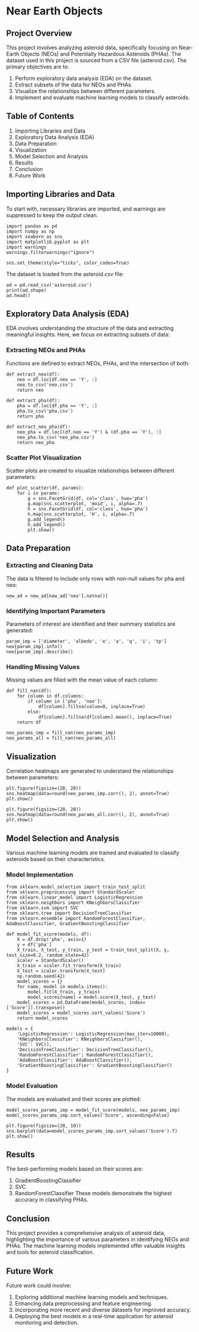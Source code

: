 # **Near Earth Objects**
## **Project Overview**
This project involves analyzing asteroid data, specifically focusing on Near-Earth Objects (NEOs) and Potentially Hazardous Asteroids (PHAs). The dataset used in this project is sourced from a CSV file (asteroid.csv). The primary objectives are to:
1. Perform exploratory data analysis (EDA) on the dataset.
2. Extract subsets of the data for NEOs and PHAs.
3. Visualize the relationships between different parameters.
4. Implement and evaluate machine learning models to classify asteroids.

## **Table of Contents**
1. Importing Libraries and Data
2. Exploratory Data Analysis (EDA)
3. Data Preparation
4. Visualization
5. Model Selection and Analysis
6. Results
7. Conclusion
8. Future Work

## Importing Libraries and Data
To start with, necessary libraries are imported, and warnings are suppressed to keep the output clean.
```
import pandas as pd
import numpy as np
import seaborn as sns
import matplotlib.pyplot as plt
import warnings
warnings.filterwarnings("ignore")

sns.set_theme(style="ticks", color_codes=True)
```

The dataset is loaded from the asteroid.csv file:
```
ad = pd.read_csv('asteroid.csv')
print(ad.shape)
ad.head()
```


## Exploratory Data Analysis (EDA)
EDA involves understanding the structure of the data and extracting meaningful insights. Here, we focus on extracting subsets of data:

### Extracting NEOs and PHAs
Functions are defined to extract NEOs, PHAs, and the intersection of both:
```
def extract_neo(df):
    neo = df.loc[df.neo == 'Y', :]
    neo.to_csv('neo.csv')
    return neo

def extract_pha(df):
    pha = df.loc[df.pha == 'Y', :]
    pha.to_csv('pha.csv')
    return pha

def extract_neo_pha(df):
    neo_pha = df.loc[(df.neo == 'Y') & (df.pha == 'Y'), :]
    neo_pha.to_csv('neo_pha.csv')
    return neo_pha
```

### Scatter Plot Visualization
Scatter plots are created to visualize relationships between different parameters:
```
def plot_scatter(df, params):
    for i in params:
        g = sns.FacetGrid(df, col='class', hue='pha')
        g.map(sns.scatterplot, 'moid', i, alpha=.7)
        h = sns.FacetGrid(df, col='class', hue='pha')
        h.map(sns.scatterplot, 'H', i, alpha=.7)
        g.add_legend()
        h.add_legend()
        plt.show()
```


## Data Preparation
### Extracting and Cleaning Data
The data is filtered to include only rows with non-null values for pha and neo:
```new_ad = ad[ad['pha'].notna()]
new_ad = new_ad[new_ad['neo'].notna()]
```

### Identifying Important Parameters
Parameters of interest are identified and their summary statistics are generated:
```
param_imp = ['diameter', 'albedo', 'e', 'a', 'q', 'i', 'tp']
neo[param_imp].info()
neo[param_imp].describe()
```

### Handling Missing Values
Missing values are filled with the mean value of each column:
```
def fill_nan(df):
    for column in df.columns:
        if column in ['pha', 'neo']:
            df[column].fillna(value=0, inplace=True)
        else:
            df[column].fillna(df[column].mean(), inplace=True)
    return df

neo_params_imp = fill_nan(neo_params_imp)
neo_params_all = fill_nan(neo_params_all)
```


## Visualization
Correlation heatmaps are generated to understand the relationships between parameters:
```
plt.figure(figsize=(20, 20))
sns.heatmap(data=round(neo_params_imp.corr(), 2), annot=True)
plt.show()

plt.figure(figsize=(20, 20))
sns.heatmap(data=round(neo_params_all.corr(), 2), annot=True)
plt.show()
```


## Model Selection and Analysis
Various machine learning models are trained and evaluated to classify asteroids based on their characteristics.
### Model Implementation
```
from sklearn.model_selection import train_test_split
from sklearn.preprocessing import StandardScaler
from sklearn.linear_model import LogisticRegression
from sklearn.neighbors import KNeighborsClassifier
from sklearn.svm import SVC
from sklearn.tree import DecisionTreeClassifier
from sklearn.ensemble import RandomForestClassifier, AdaBoostClassifier, GradientBoostingClassifier

def model_fit_score(models, df):
    X = df.drop('pha', axis=1)
    y = df['pha']
    X_train, X_test, y_train, y_test = train_test_split(X, y, test_size=0.2, random_state=42)
    scaler = StandardScaler()
    X_train = scaler.fit_transform(X_train)
    X_test = scaler.transform(X_test)
    np.random.seed(42)
    model_scores = {}
    for name, model in models.items():
        model.fit(X_train, y_train)
        model_scores[name] = model.score(X_test, y_test)
    model_scores = pd.DataFrame(model_scores, index=['Score']).transpose()
    model_scores = model_scores.sort_values('Score')
    return model_scores

models = {
    'LogisticRegression': LogisticRegression(max_iter=10000),
    'KNeighborsClassifier': KNeighborsClassifier(),
    'SVC': SVC(),
    'DecisionTreeClassifier': DecisionTreeClassifier(),
    'RandomForestClassifier': RandomForestClassifier(),
    'AdaBoostClassifier': AdaBoostClassifier(),
    'GradientBoostingClassifier': GradientBoostingClassifier()
}
```

### Model Evaluation
The models are evaluated and their scores are plotted:
```
model_scores_params_imp = model_fit_score(models, neo_params_imp)
model_scores_params_imp.sort_values('Score', ascending=False)

plt.figure(figsize=(20, 10))
sns.barplot(data=model_scores_params_imp.sort_values('Score').T)
plt.show()
```


## Results
The best-performing models based on their scores are:
1. GradientBoostingClassifier
2. SVC
3. RandomForestClassifier
These models demonstrate the highest accuracy in classifying PHAs.


## Conclusion
This project provides a comprehensive analysis of asteroid data, highlighting the importance of various parameters in identifying NEOs and PHAs. The machine learning models implemented offer valuable insights and tools for asteroid classification.

## Future Work
Future work could involve:
1. Exploring additional machine learning models and techniques.
2. Enhancing data preprocessing and feature engineering.
3. Incorporating more recent and diverse datasets for improved accuracy.
4. Deploying the best models in a real-time application for asteroid monitoring and detection.
